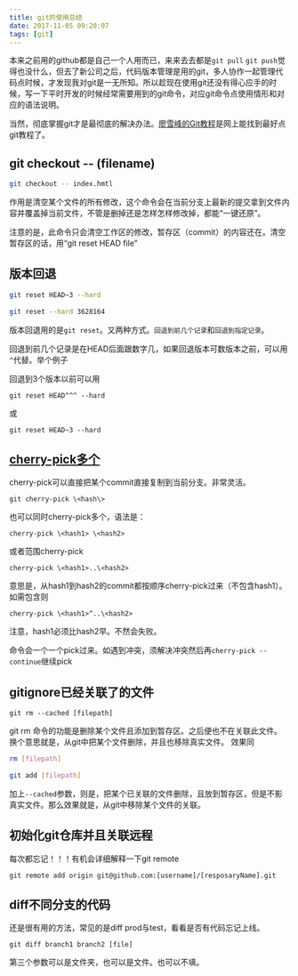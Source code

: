 ```yaml
---
title: git的使用总结
date: 2017-11-05 09:20:07
tags: [git]
---
```


本来之前用的github都是自己一个人用而已，来来去去都是`git pull` `git push`觉得也没什么，但去了新公司之后，代码版本管理是用的git，多人协作一起管理代码点时候，才发现我对git是一无所知。所以趁现在使用git还没有得心应手的时候，写一下平时开发的时候经常需要用到的git命令，对应git命令点使用情形和对应的语法说明。

当然，彻底掌握git才是最彻底的解决办法。[廖雪峰的Git教程](https://www.liaoxuefeng.com/wiki/0013739516305929606dd18361248578c67b8067c8c017b000)是网上能找到最好点git教程了。

<!-- more -->

## git checkout -- (filename)

```bash
git checkout -- index.hmtl
```

作用是清空某个文件的所有修改，这个命令会在当前分支上最新的提交拿到文件内容并覆盖掉当前文件，不管是删掉还是怎样怎样修改掉，都能“一键还原”。

注意的是，此命令只会清空工作区的修改，暂存区（commit）的内容还在。清空暂存区的话，用“git reset  HEAD file”

## 版本回退

```bash
git reset HEAD~3 --hard
	
git reset --hard 3628164
```


版本回退用的是`git reset`。又两种方式。`回退到前几个记录`和`回退到指定记录`。

回退到前几个记录是在HEAD后面跟数字几，如果回退版本可数版本之前，可以用`^`代替。举个例子

回退到3个版本以前可以用

	git reset HEAD^^^ --hard

或

	git reset HEAD~3 --hard

## [cherry-pick多个](http://www.ruanyifeng.com/blog/2020/04/git-cherry-pick.html)

cherry-pick可以直接把某个commit直接复制到当前分支。非常灵活。

	git cherry-pick \<hash\>

也可以同时cherry-pick多个，语法是：

	cherry-pick \<hash1> \<hash2>

或者范围cherry-pick

	cherry-pick \<hash1>..\<hash2>

意思是，从hash1到hash2的commit都按顺序cherry-pick过来（不包含hash1）。如需包含则

	cherry-pick \<hash1>^..\<hash2>

注意，hash1必须比hash2早。不然会失败。

命令会一个一个pick过来。如遇到冲突，须解决冲突然后再`cherry-pick --continue`继续pick

## gitignore已经关联了的文件

	git rm --cached [filepath]

git rm 命令的功能是删除某个文件且添加到暂存区。之后便也不在关联此文件。换个意思就是，从git中把某个文件删除，并且也移除真实文件。
效果同

```bash
rm [filepath]
	
git add [filepath]
```

加上`--cached`参数，则是，把某个已关联的文件删除，且放到暂存区，但是不影真实文件。那么效果就是，从git中移除某个文件的关联。

## 初始化git仓库并且关联远程

每次都忘记！！！有机会详细解释一下git remote

```shell
git remote add origin git@github.com:[username]/[resposaryName].git
```

## diff不同分支的代码

还是很有用的方法，常见的是diff prod与test，看看是否有代码忘记上线。

```shell
git diff branch1 branch2 [file]
```
第三个参数可以是文件夹，也可以是文件。也可以不填。